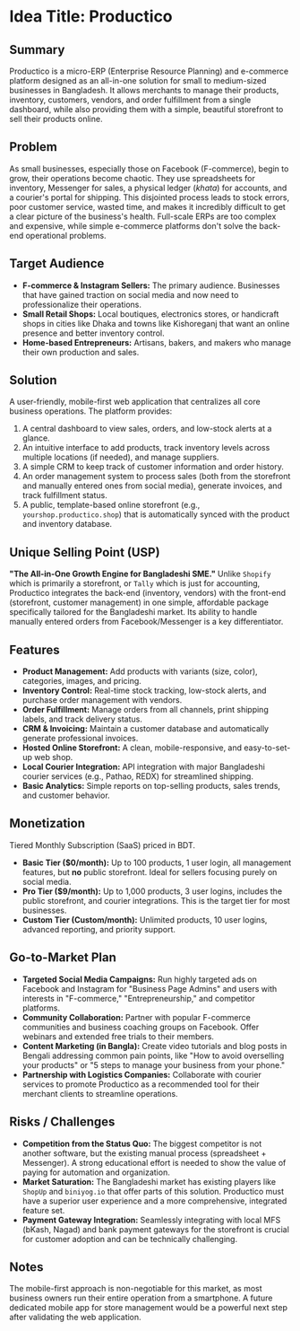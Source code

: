 # Idea Title: Productico

## Summary

Productico is a micro-ERP (Enterprise Resource Planning) and e-commerce platform designed as an all-in-one solution for small to medium-sized businesses in Bangladesh. It allows merchants to manage their products, inventory, customers, vendors, and order fulfillment from a single dashboard, while also providing them with a simple, beautiful storefront to sell their products online.

## Problem

As small businesses, especially those on Facebook (F-commerce), begin to grow, their operations become chaotic. They use spreadsheets for inventory, Messenger for sales, a physical ledger (*khata*) for accounts, and a courier's portal for shipping. This disjointed process leads to stock errors, poor customer service, wasted time, and makes it incredibly difficult to get a clear picture of the business's health. Full-scale ERPs are too complex and expensive, while simple e-commerce platforms don't solve the back-end operational problems.

## Target Audience

-   **F-commerce & Instagram Sellers:** The primary audience. Businesses that have gained traction on social media and now need to professionalize their operations.
-   **Small Retail Shops:** Local boutiques, electronics stores, or handicraft shops in cities like Dhaka and towns like Kishoreganj that want an online presence and better inventory control.
-   **Home-based Entrepreneurs:** Artisans, bakers, and makers who manage their own production and sales.

## Solution

A user-friendly, mobile-first web application that centralizes all core business operations. The platform provides:

1.  A central dashboard to view sales, orders, and low-stock alerts at a glance.
2.  An intuitive interface to add products, track inventory levels across multiple locations (if needed), and manage suppliers.
3.  A simple CRM to keep track of customer information and order history.
4.  An order management system to process sales (both from the storefront and manually entered ones from social media), generate invoices, and track fulfillment status.
5.  A public, template-based online storefront (e.g., `yourshop.productico.shop`) that is automatically synced with the product and inventory database.

## Unique Selling Point (USP)

**"The All-in-One Growth Engine for Bangladeshi SME."** Unlike `Shopify` which is primarily a storefront, or `Tally` which is just for accounting, Productico integrates the back-end (inventory, vendors) with the front-end (storefront, customer management) in one simple, affordable package specifically tailored for the Bangladeshi market. Its ability to handle manually entered orders from Facebook/Messenger is a key differentiator.

## Features

-   **Product Management:** Add products with variants (size, color), categories, images, and pricing.
-   **Inventory Control:** Real-time stock tracking, low-stock alerts, and purchase order management with vendors.
-   **Order Fulfillment:** Manage orders from all channels, print shipping labels, and track delivery status.
-   **CRM & Invoicing:** Maintain a customer database and automatically generate professional invoices.
-   **Hosted Online Storefront:** A clean, mobile-responsive, and easy-to-set-up web shop.
-   **Local Courier Integration:** API integration with major Bangladeshi courier services (e.g., Pathao, REDX) for streamlined shipping.
-   **Basic Analytics:** Simple reports on top-selling products, sales trends, and customer behavior.

## Monetization

Tiered Monthly Subscription (SaaS) priced in BDT.

-   **Basic Tier ($0/month):** Up to 100 products, 1 user login, all management features, but **no** public storefront. Ideal for sellers focusing purely on social media.
-   **Pro Tier ($9/month):** Up to 1,000 products, 3 user logins, includes the public storefront, and courier integrations. This is the target tier for most businesses.
-   **Custom Tier (Custom/month):** Unlimited products, 10 user logins, advanced reporting, and priority support.

## Go-to-Market Plan

-   **Targeted Social Media Campaigns:** Run highly targeted ads on Facebook and Instagram for "Business Page Admins" and users with interests in "F-commerce," "Entrepreneurship," and competitor platforms.
-   **Community Collaboration:** Partner with popular F-commerce communities and business coaching groups on Facebook. Offer webinars and extended free trials to their members.
-   **Content Marketing (in Bangla):** Create video tutorials and blog posts in Bengali addressing common pain points, like "How to avoid overselling your products" or "5 steps to manage your business from your phone."
-   **Partnership with Logistics Companies:** Collaborate with courier services to promote Productico as a recommended tool for their merchant clients to streamline operations.

## Risks / Challenges

-   **Competition from the Status Quo:** The biggest competitor is not another software, but the existing manual process (spreadsheet + Messenger). A strong educational effort is needed to show the value of paying for automation and organization.
-   **Market Saturation:** The Bangladeshi market has existing players like `ShopUp` and `biniyog.io` that offer parts of this solution. Productico must have a superior user experience and a more comprehensive, integrated feature set.
-   **Payment Gateway Integration:** Seamlessly integrating with local MFS (bKash, Nagad) and bank payment gateways for the storefront is crucial for customer adoption and can be technically challenging.

## Notes

The mobile-first approach is non-negotiable for this market, as most business owners run their entire operation from a smartphone. A future dedicated mobile app for store management would be a powerful next step after validating the web application.